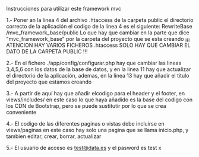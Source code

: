 Instrucciones para utilizar este framework mvc

1.- Poner an la linea 4 del archivo .htaccess de la carpeta public el directorio correcto de la aplicación
el codigo de la linea 4 es el siguiente: RewriteBase /mvc_framework_base/public
Lo que hay que cambiar en la parte que dice "mvc_framework_base" por la 
carpeta del proyecto que se esta creando
¡¡¡ ATENCION HAY VARIOS FICHEROS .htaccess SOLO HAY QUE CAMBIAR EL DATO DE LA CARPETA PUBLIC !!!

2.- En el fichero ./app/config/configurar.php hay que cambiar las lineas 3,4,5,6 con los datos de la base de datos,
y en la linea 11 hay que actualizar el directorio de la aplicación, ademas, en la linea 13 hay que añadir el titulo del
proyecto que estamos creando

3.- A partir de aquí hay que añadir elcodigo para el header y el footer, en views/includes/
en este caso lo que haya añadido es la base del codigo con los CDN de Bootstrap, pero se puede
sustitutir por lo que se crea conveniente

4.- El codigo de las diferentes paginas o vistas debe incluirse en views/paginas en este caso hay solo 
una pagina que se llama inicio.php, y tambien editar, crear, borrar, actualizar

5.- El usuario de acceso es test@data.es y el pasword es test
x